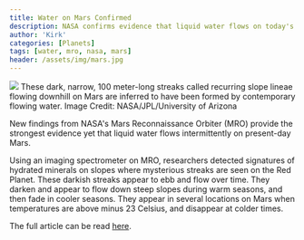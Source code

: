 ```yaml
---
title: Water on Mars Confirmed
description: NASA confirms evidence that liquid water flows on today's Mars.
author: 'Kirk'
categories: [Planets]
tags: [water, mro, nasa, mars]
header: /assets/img/mars.jpg
---
```


![](/images/nasa-water-mars.jpg)
<span class="caption text-muted">These dark, narrow, 100 meter-long streaks called recurring slope lineae flowing downhill on Mars are inferred to have been formed by contemporary flowing water.</span>
<span class="caption text-muted">Image Credit: NASA/JPL/University of Arizona</span>

New findings from NASA's Mars Reconnaissance Orbiter (MRO) provide the strongest evidence yet that liquid water flows intermittently on present-day Mars.

Using an imaging spectrometer on MRO, researchers detected signatures of hydrated minerals on slopes where mysterious streaks are seen on the Red Planet. These darkish streaks appear to ebb and flow over time. They darken and appear to flow down steep slopes during warm seasons, and then fade in cooler seasons. They appear in several locations on Mars when temperatures are above minus 23 Celsius, and disappear at colder times.

The full article can be read [here](https://www.nasa.gov/press-release/nasa-confirms-evidence-that-liquid-water-flows-on-today-s-mars).
